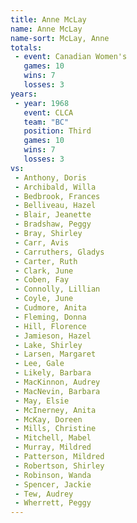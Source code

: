 ```yaml
---
title: Anne McLay
name: Anne McLay
name-sort: McLay, Anne
totals:
 - event: Canadian Women's
   games: 10
   wins: 7
   losses: 3
years:
 - year: 1968
   event: CLCA
   team: "BC"
   position: Third
   games: 10
   wins: 7
   losses: 3
vs:
 - Anthony, Doris
 - Archibald, Willa
 - Bedbrook, Frances
 - Belliveau, Hazel
 - Blair, Jeanette
 - Bradshaw, Peggy
 - Bray, Shirley
 - Carr, Avis
 - Carruthers, Gladys
 - Carter, Ruth
 - Clark, June
 - Coben, Fay
 - Connolly, Lillian
 - Coyle, June
 - Cudmore, Anita
 - Fleming, Donna
 - Hill, Florence
 - Jamieson, Hazel
 - Lake, Shirley
 - Larsen, Margaret
 - Lee, Gale
 - Likely, Barbara
 - MacKinnon, Audrey
 - MacNevin, Barbara
 - May, Elsie
 - McInerney, Anita
 - McKay, Doreen
 - Mills, Christine
 - Mitchell, Mabel
 - Murray, Mildred
 - Patterson, Mildred
 - Robertson, Shirley
 - Robinson, Wanda
 - Spencer, Jackie
 - Tew, Audrey
 - Wherrett, Peggy
---
```

